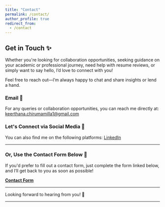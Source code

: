 ```yaml
---
title: "Contact"
permalink: /contact/
author_profile: true
redirect_from:
  - /contact
---
```


## **Get in Touch** ✨

Whether you're looking for collaboration opportunities, seeking guidance on your academic or professional journey, need help with resume reviews, or simply want to say hello, I’d love to connect with you!

Feel free to reach out—I’m always happy to chat and share insights or lend a hand.

### **Email**  📧
For any queries or collaboration opportunities, you can reach me directly at:
[keerthana.chirumamilla1@gmail.com](mailto:keerthana.chirumamilla1@gmail.com)

### **Let's Connect via Social Media** 💬
You can also find me on the following platforms:
 [LinkedIn](linkedin.com/in/keerthana-c-a5724222a)    

---

### **Or, Use the Contact Form Below** 📝

If you'd prefer to fill out a contact form, just complete the form linked below, and I’ll get back to you as soon as possible!

[**Contact Form**](https://forms.gle/RV8Kbh2nTpycGKJ2A)

---

Looking forward to hearing from you! 🤗

---

